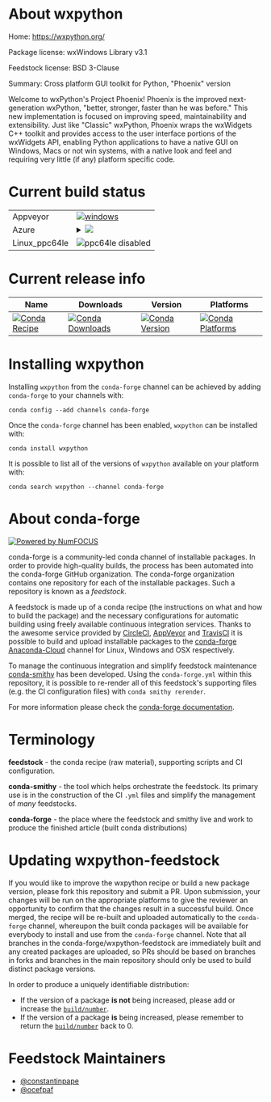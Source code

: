 About wxpython
==============

Home: https://wxpython.org/

Package license: wxWindows Library v3.1

Feedstock license: BSD 3-Clause

Summary: Cross platform GUI toolkit for Python, "Phoenix" version

Welcome to wxPython's Project Phoenix! Phoenix is the improved next-generation
wxPython, "better, stronger, faster than he was before." This new
implementation is focused on improving speed, maintainability and
extensibility. Just like "Classic" wxPython, Phoenix wraps the wxWidgets C++
toolkit and provides access to the user interface portions of the wxWidgets
API, enabling Python applications to have a native GUI on Windows, Macs or
not win systems, with a native look and feel and requiring very little (if any)
platform specific code.


Current build status
====================


<table><tr>
    <td>Appveyor</td>
    <td>
      <a href="https://ci.appveyor.com/project/conda-forge/wxpython-feedstock/branch/master">
        <img alt="windows" src="https://img.shields.io/appveyor/ci/conda-forge/wxpython-feedstock/master.svg?label=Windows">
      </a>
    </td>
  </tr>
    
  <tr>
    <td>Azure</td>
    <td>
      <details>
        <summary>
          <a href="https://dev.azure.com/conda-forge/feedstock-builds/_build/latest?definitionId=2149&branchName=master">
            <img src="https://dev.azure.com/conda-forge/feedstock-builds/_apis/build/status/wxpython-feedstock?branchName=master">
          </a>
        </summary>
        <table>
          <thead><tr><th>Variant</th><th>Status</th></tr></thead>
          <tbody><tr>
              <td>linux_python2.7</td>
              <td>
                <a href="https://dev.azure.com/conda-forge/feedstock-builds/_build/latest?definitionId=2149&branchName=master">
                  <img src="https://dev.azure.com/conda-forge/feedstock-builds/_apis/build/status/wxpython-feedstock?branchName=master&jobName=linux&configuration=linux_python2.7" alt="variant">
                </a>
              </td>
            </tr><tr>
              <td>linux_python3.6</td>
              <td>
                <a href="https://dev.azure.com/conda-forge/feedstock-builds/_build/latest?definitionId=2149&branchName=master">
                  <img src="https://dev.azure.com/conda-forge/feedstock-builds/_apis/build/status/wxpython-feedstock?branchName=master&jobName=linux&configuration=linux_python3.6" alt="variant">
                </a>
              </td>
            </tr><tr>
              <td>linux_python3.7</td>
              <td>
                <a href="https://dev.azure.com/conda-forge/feedstock-builds/_build/latest?definitionId=2149&branchName=master">
                  <img src="https://dev.azure.com/conda-forge/feedstock-builds/_apis/build/status/wxpython-feedstock?branchName=master&jobName=linux&configuration=linux_python3.7" alt="variant">
                </a>
              </td>
            </tr><tr>
              <td>linux_python3.8</td>
              <td>
                <a href="https://dev.azure.com/conda-forge/feedstock-builds/_build/latest?definitionId=2149&branchName=master">
                  <img src="https://dev.azure.com/conda-forge/feedstock-builds/_apis/build/status/wxpython-feedstock?branchName=master&jobName=linux&configuration=linux_python3.8" alt="variant">
                </a>
              </td>
            </tr><tr>
              <td>osx_python2.7</td>
              <td>
                <a href="https://dev.azure.com/conda-forge/feedstock-builds/_build/latest?definitionId=2149&branchName=master">
                  <img src="https://dev.azure.com/conda-forge/feedstock-builds/_apis/build/status/wxpython-feedstock?branchName=master&jobName=osx&configuration=osx_python2.7" alt="variant">
                </a>
              </td>
            </tr><tr>
              <td>osx_python3.6</td>
              <td>
                <a href="https://dev.azure.com/conda-forge/feedstock-builds/_build/latest?definitionId=2149&branchName=master">
                  <img src="https://dev.azure.com/conda-forge/feedstock-builds/_apis/build/status/wxpython-feedstock?branchName=master&jobName=osx&configuration=osx_python3.6" alt="variant">
                </a>
              </td>
            </tr><tr>
              <td>osx_python3.7</td>
              <td>
                <a href="https://dev.azure.com/conda-forge/feedstock-builds/_build/latest?definitionId=2149&branchName=master">
                  <img src="https://dev.azure.com/conda-forge/feedstock-builds/_apis/build/status/wxpython-feedstock?branchName=master&jobName=osx&configuration=osx_python3.7" alt="variant">
                </a>
              </td>
            </tr><tr>
              <td>osx_python3.8</td>
              <td>
                <a href="https://dev.azure.com/conda-forge/feedstock-builds/_build/latest?definitionId=2149&branchName=master">
                  <img src="https://dev.azure.com/conda-forge/feedstock-builds/_apis/build/status/wxpython-feedstock?branchName=master&jobName=osx&configuration=osx_python3.8" alt="variant">
                </a>
              </td>
            </tr><tr>
              <td>win_c_compilervs2008cxx_compilervs2008python2.7</td>
              <td>
                <a href="https://dev.azure.com/conda-forge/feedstock-builds/_build/latest?definitionId=2149&branchName=master">
                  <img src="https://dev.azure.com/conda-forge/feedstock-builds/_apis/build/status/wxpython-feedstock?branchName=master&jobName=win&configuration=win_c_compilervs2008cxx_compilervs2008python2.7" alt="variant">
                </a>
              </td>
            </tr><tr>
              <td>win_c_compilervs2015cxx_compilervs2015python3.6</td>
              <td>
                <a href="https://dev.azure.com/conda-forge/feedstock-builds/_build/latest?definitionId=2149&branchName=master">
                  <img src="https://dev.azure.com/conda-forge/feedstock-builds/_apis/build/status/wxpython-feedstock?branchName=master&jobName=win&configuration=win_c_compilervs2015cxx_compilervs2015python3.6" alt="variant">
                </a>
              </td>
            </tr><tr>
              <td>win_c_compilervs2015cxx_compilervs2015python3.7</td>
              <td>
                <a href="https://dev.azure.com/conda-forge/feedstock-builds/_build/latest?definitionId=2149&branchName=master">
                  <img src="https://dev.azure.com/conda-forge/feedstock-builds/_apis/build/status/wxpython-feedstock?branchName=master&jobName=win&configuration=win_c_compilervs2015cxx_compilervs2015python3.7" alt="variant">
                </a>
              </td>
            </tr><tr>
              <td>win_c_compilervs2015cxx_compilervs2015python3.8</td>
              <td>
                <a href="https://dev.azure.com/conda-forge/feedstock-builds/_build/latest?definitionId=2149&branchName=master">
                  <img src="https://dev.azure.com/conda-forge/feedstock-builds/_apis/build/status/wxpython-feedstock?branchName=master&jobName=win&configuration=win_c_compilervs2015cxx_compilervs2015python3.8" alt="variant">
                </a>
              </td>
            </tr>
          </tbody>
        </table>
      </details>
    </td>
  </tr>
  <tr>
    <td>Linux_ppc64le</td>
    <td>
      <img src="https://img.shields.io/badge/ppc64le-disabled-lightgrey.svg" alt="ppc64le disabled">
    </td>
  </tr>
</table>

Current release info
====================

| Name | Downloads | Version | Platforms |
| --- | --- | --- | --- |
| [![Conda Recipe](https://img.shields.io/badge/recipe-wxpython-green.svg)](https://anaconda.org/conda-forge/wxpython) | [![Conda Downloads](https://img.shields.io/conda/dn/conda-forge/wxpython.svg)](https://anaconda.org/conda-forge/wxpython) | [![Conda Version](https://img.shields.io/conda/vn/conda-forge/wxpython.svg)](https://anaconda.org/conda-forge/wxpython) | [![Conda Platforms](https://img.shields.io/conda/pn/conda-forge/wxpython.svg)](https://anaconda.org/conda-forge/wxpython) |

Installing wxpython
===================

Installing `wxpython` from the `conda-forge` channel can be achieved by adding `conda-forge` to your channels with:

```
conda config --add channels conda-forge
```

Once the `conda-forge` channel has been enabled, `wxpython` can be installed with:

```
conda install wxpython
```

It is possible to list all of the versions of `wxpython` available on your platform with:

```
conda search wxpython --channel conda-forge
```


About conda-forge
=================

[![Powered by NumFOCUS](https://img.shields.io/badge/powered%20by-NumFOCUS-orange.svg?style=flat&colorA=E1523D&colorB=007D8A)](http://numfocus.org)

conda-forge is a community-led conda channel of installable packages.
In order to provide high-quality builds, the process has been automated into the
conda-forge GitHub organization. The conda-forge organization contains one repository
for each of the installable packages. Such a repository is known as a *feedstock*.

A feedstock is made up of a conda recipe (the instructions on what and how to build
the package) and the necessary configurations for automatic building using freely
available continuous integration services. Thanks to the awesome service provided by
[CircleCI](https://circleci.com/), [AppVeyor](https://www.appveyor.com/)
and [TravisCI](https://travis-ci.org/) it is possible to build and upload installable
packages to the [conda-forge](https://anaconda.org/conda-forge)
[Anaconda-Cloud](https://anaconda.org/) channel for Linux, Windows and OSX respectively.

To manage the continuous integration and simplify feedstock maintenance
[conda-smithy](https://github.com/conda-forge/conda-smithy) has been developed.
Using the ``conda-forge.yml`` within this repository, it is possible to re-render all of
this feedstock's supporting files (e.g. the CI configuration files) with ``conda smithy rerender``.

For more information please check the [conda-forge documentation](https://conda-forge.org/docs/).

Terminology
===========

**feedstock** - the conda recipe (raw material), supporting scripts and CI configuration.

**conda-smithy** - the tool which helps orchestrate the feedstock.
                   Its primary use is in the construction of the CI ``.yml`` files
                   and simplify the management of *many* feedstocks.

**conda-forge** - the place where the feedstock and smithy live and work to
                  produce the finished article (built conda distributions)


Updating wxpython-feedstock
===========================

If you would like to improve the wxpython recipe or build a new
package version, please fork this repository and submit a PR. Upon submission,
your changes will be run on the appropriate platforms to give the reviewer an
opportunity to confirm that the changes result in a successful build. Once
merged, the recipe will be re-built and uploaded automatically to the
`conda-forge` channel, whereupon the built conda packages will be available for
everybody to install and use from the `conda-forge` channel.
Note that all branches in the conda-forge/wxpython-feedstock are
immediately built and any created packages are uploaded, so PRs should be based
on branches in forks and branches in the main repository should only be used to
build distinct package versions.

In order to produce a uniquely identifiable distribution:
 * If the version of a package **is not** being increased, please add or increase
   the [``build/number``](https://conda.io/docs/user-guide/tasks/build-packages/define-metadata.html#build-number-and-string).
 * If the version of a package **is** being increased, please remember to return
   the [``build/number``](https://conda.io/docs/user-guide/tasks/build-packages/define-metadata.html#build-number-and-string)
   back to 0.

Feedstock Maintainers
=====================

* [@constantinpape](https://github.com/constantinpape/)
* [@ocefpaf](https://github.com/ocefpaf/)

